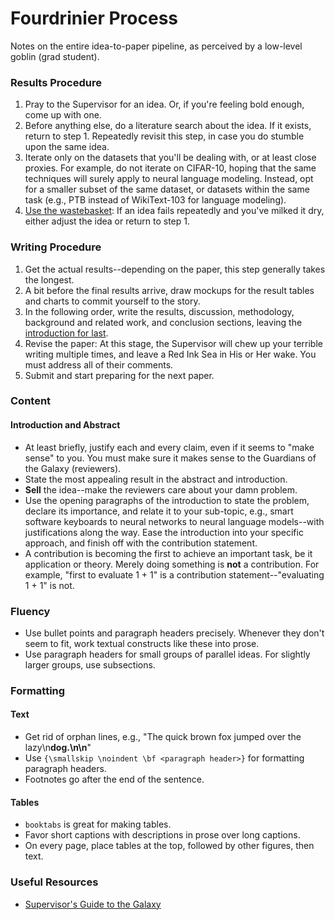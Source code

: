 # Fourdrinier Process

Notes on the entire idea-to-paper pipeline, as perceived by a low-level goblin (grad student).

### Results Procedure
1. Pray to the Supervisor for an idea. Or, if you're feeling bold enough, come up with one.
2. Before anything else, do a literature search about the idea. If it exists, return to step 1. Repeatedly revisit this step, in case you do stumble upon the same idea.
3. Iterate only on the datasets that you'll be dealing with, or at least close proxies. For example, do not iterate on CIFAR-10, hoping that the same techniques will surely apply to neural language modeling. Instead, opt for a smaller subset of the same dataset, or datasets within the same task (e.g., PTB instead of WikiText-103 for language modeling).
4. [Use the wastebasket](https://terrytao.wordpress.com/career-advice/use-the-wastebasket/): If an idea fails repeatedly and you've milked it dry, either adjust the idea or return to step 1.

### Writing Procedure
1. Get the actual results--depending on the paper, this step generally takes the longest.
2. A bit before the final results arrive, draw mockups for the result tables and charts to commit yourself to the story.
3. In the following order, write the results, discussion, methodology, background and related work, and conclusion sections, leaving the [introduction for last](https://github.com/lintool/guide/blob/master/writing-a-research-paper-with-me.md).
4. Revise the paper: At this stage, the Supervisor will chew up your terrible writing multiple times, and leave a Red Ink Sea in His or Her wake. You must address all of their comments.
5. Submit and start preparing for the next paper.

### Content
#### Introduction and Abstract
- At least briefly, justify each and every claim, even if it seems to "make sense" to you. You must make sure it makes sense to the Guardians of the Galaxy (reviewers).
- State the most appealing result in the abstract and introduction.
- **Sell** the idea--make the reviewers care about your damn problem.
- Use the opening paragraphs of the introduction to state the problem, declare its importance, and relate it to your sub-topic, e.g., smart software keyboards to neural networks to neural language models--with justifications along the way. Ease the introduction into your specific approach, and finish off with the contribution statement.
- A contribution is becoming the first to achieve an important task, be it application or theory. Merely doing something is **not** a contribution. For example, "first to evaluate 1 + 1" is a contribution statement--"evaluating 1 + 1" is not.

### Fluency
- Use bullet points and paragraph headers precisely. Whenever they don't seem to fit, work textual constructs like these into prose.
- Use paragraph headers for small groups of parallel ideas. For slightly larger groups, use subsections.

### Formatting
#### Text
- Get rid of orphan lines, e.g., "The quick brown fox jumped over the lazy\n**dog.\n\n**"
- Use `{\smallskip \noindent \bf <paragraph header>}` for formatting paragraph headers.
- Footnotes go after the end of the sentence.
#### Tables
- `booktabs` is great for making tables.
- Favor short captions with descriptions in prose over long captions.
- On every page, place tables at the top, followed by other figures, then text.

### Useful Resources
- [Supervisor's Guide to the Galaxy](https://github.com/lintool/guide)
